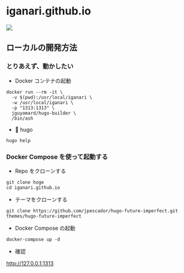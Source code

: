 # iganari.github.io

![](https://github.com/iganari/iganari.github.io/workflows/Publish_GitHub_Pages/badge.svg)

## ローカルの開発方法

### とりあえず、動かしたい

+ Docker コンテナの起動

```
docker run --rm -it \
  -v $(pwd):/usr/local/iganari \
  -w /usr/local/iganari \
  -p "1313:1313" \
  jguyomard/hugo-builder \
  /bin/ash
```

+ :whale: hugo

```
hugo help
```

### Docker Compose を使って起動する

+ Repo をクローンする

```
git clone hoge
cd iganari.github.io
```

+ テーマをクローンする

```
git clone https://github.com/jpescador/hugo-future-imperfect.git themes/hugo-future-imperfect
```

+ Docker Compose の起動

```
docker-compose up -d
```

+ 確認

http://127.0.0.1:1313
